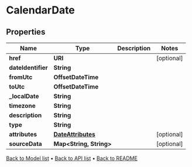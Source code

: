 

# CalendarDate


## Properties

| Name | Type | Description | Notes |
|------------ | ------------- | ------------- | -------------|
|**href** | **URI** |  |  [optional] |
|**dateIdentifier** | **String** |  |  |
|**fromUtc** | **OffsetDateTime** |  |  |
|**toUtc** | **OffsetDateTime** |  |  |
|**_localDate** | **String** |  |  |
|**timezone** | **String** |  |  |
|**description** | **String** |  |  |
|**type** | **String** |  |  |
|**attributes** | [**DateAttributes**](DateAttributes.md) |  |  [optional] |
|**sourceData** | **Map&lt;String, String&gt;** |  |  [optional] |



[Back to Model list](../README.md#documentation-for-models) &#8226; [Back to API list](../README.md#documentation-for-api-endpoints) &#8226; [Back to README](../README.md)


